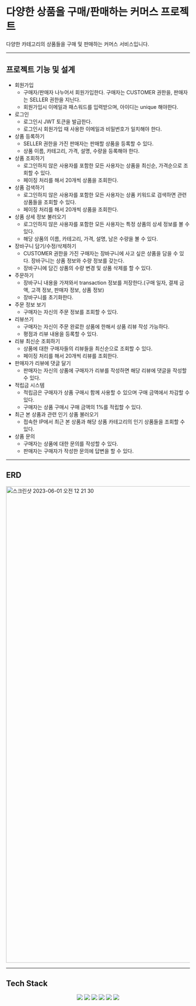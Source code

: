 # 다양한 상품을 구매/판매하는 커머스 프로젝트
다양한 카테고리의 상품들을 구매 및 판매하는 커머스 서비스입니다.
___
## 프로젝트 기능 및 설계
- 회원가입
  - 구매자/판매자 나누어서 회원가입한다. 구매자는 CUSTOMER 권한을, 판매자는 SELLER 권한을 지닌다.
  - 회원가입시 이메일과 패스워드를 입력받으며, 아이디는 unique 해야한다.
- 로그인
  - 로그인시 JWT 토큰을 발급한다.
  - 로그인시 회원가입 때 사용한 이메일과 비밀번호가 일치해야 한다.
- 상품 등록하기
  - SELLER 권한을 가진 판매자는 판매할 상품을 등록할 수 있다.
  - 상품 이름, 카테고리, 가격, 설명, 수량을 등록해야 한다.
- 상품 조회하기
  - 로그인하지 않은 사용자를 포함한 모든 사용자는 상품을 최신순, 가격순으로 조회할 수 있다.
  - 페이징 처리를 해서 20개씩 상품을 조회한다.
- 상품 검색하기
  - 로그인하지 않은 사용자를 포함한 모든 사용자는 상품 키워드로 검색하면 관련 상품들을 조회할 수 있다.
  - 페이징 처리를 해서 20개씩 상품을 조회한다.
- 상품 상세 정보 불러오기
  - 로그인하지 않은 사용자를 포함한 모든 사용자는 특정 상품의 상세 정보를 볼 수 있다.
  - 해당 상품의 이름, 카테고리, 가격, 설명, 남은 수량을 볼 수 있다.
- 장바구니 담기/수정/삭제하기
  - CUSTOMER 권한을 가진 구매자는 장바구니에 사고 싶은 상품을 담을 수 있다. 장바구니는 상품 정보와 수량 정보를 갖는다.
  - 장바구니에 담긴 상품의 수량 변경 및 상품 삭제를 할 수 있다.
- 주문하기
  - 장바구니 내용을 가져와서 transaction 정보를 저장한다.(구매 일자, 결제 금액, 고객 정보, 판매자 정보, 상품 정보)
  - 장바구니를 초기화한다.
- 주문 정보 보기
  - 구매자는 자신의 주문 정보를 조회할 수 있다.
- 리뷰쓰기
  - 구매자는 자신이 주문 완료한 상품에 한해서 상품 리뷰 작성 가능하다.
  - 평점과 리뷰 내용을 등록할 수 있다.
- 리뷰 최신순 조회하기
  - 상품에 대한 구매자들의 리뷰들을 최신순으로 조회할 수 있다.
  - 페이징 처리를 해서 20개씩 리뷰를 조회한다.
- 판매자가 리뷰에 댓글 달기
  - 판매자는 자신의 상품에 구매자가 리뷰를 작성하면 해당 리뷰에 댓글을 작성할 수 있다.
- 적립금 시스템
  - 적립금은 구매자가 상품 구매시 함께 사용할 수 있으며 구매 금액에서 차감할 수 있다.
  - 구매자는 상품 구매시 구매 금액의 1%를 적립할 수 있다.
- 최근 본 상품과 관련 인기 상품 불러오기
  - 접속한 IP에서 최근 본 상품과 해당 상품 카테고리의 인기 상품들을 조회할 수 있다.
- 상품 문의
  - 구매자는 상품에 대한 문의를 작성할 수 있다.
  - 판매자는 구매자가 작성한 문의에 답변을 할 수 있다.

___
## ERD
<img width="1302" alt="스크린샷 2023-06-01 오전 12 21 30" src="https://github.com/yjjjwww/YunMarket/assets/100079037/3e7946ba-1ddb-4909-8855-a573d54042e8">

___
## Tech Stack
<div align=center> 
  <img src="https://img.shields.io/badge/java-007396?style=for-the-badge&logo=java&logoColor=white"> 
  <img src="https://img.shields.io/badge/spring-6DB33F?style=for-the-badge&logo=spring&logoColor=white"> 
  <img src="https://img.shields.io/badge/mysql-4479A1?style=for-the-badge&logo=mysql&logoColor=white"> 
  <img src="https://img.shields.io/badge/redis-darkred?style=for-the-badge&logo=redis&logoColor=white"> 
  <img src="https://img.shields.io/badge/elasticsearch-yellow?style=for-the-badge&logo=elasticsearch&logoColor=white"> 
  <img src="https://img.shields.io/badge/git-F05032?style=for-the-badge&logo=git&logoColor=white">
</div>
